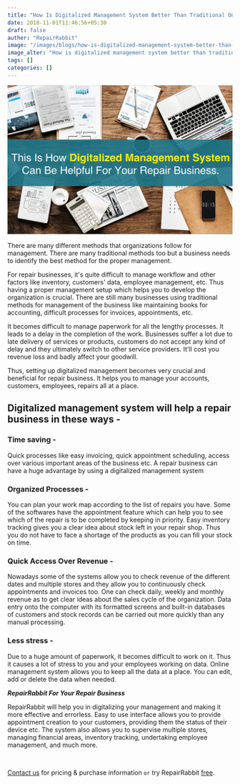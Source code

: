 ```yaml
---
title: "How Is Digitalized Management System Better Than Traditional Ones?"
date: 2018-11-01T11:46:56+05:30
draft: false
auther: "RepairRabbit"
image: "/images/blogs/how-is-digitalized-management-system-better-than-traditional-ones.jpg"
image_alter: "How is digitalized management system better than traditional ones"
tags: []
categories: []
---
```

<img src="/images/blogs/how-is-digitalized-management-system-better-than-traditional-ones.jpg" alt="How is digitalized management system better than traditional ones" />


There are many different methods that organizations follow for management. There are many traditional methods too but a business needs to identify the best method for the proper management.

For repair businesses, it's quite difficult to manage workflow and other factors like inventory, customers' data, employee management, etc. Thus having a proper management setup which helps you to develop the organization is crucial. There are still many businesses using traditional methods for management of the business like maintaining books for accounting, difficult processes for invoices, appointments, etc. 

It becomes difficult to manage paperwork for all the lengthy processes. It leads to a delay in the completion of the work. Businesses suffer a lot due to late delivery of services or products, customers do not accept any kind of delay and they ultimately switch to other service providers.
It'll cost you revenue loss and badly affect your goodwill.

Thus, setting up digitalized management becomes very crucial and beneficial for repair business. It helps you to manage your accounts, customers, employees, repairs all at a place.

## Digitalized management system will help a repair business in these ways - 

### Time saving - 

Quick processes like easy invoicing, quick appointment scheduling, access over various important areas of the business etc. A repair business can have a huge advantage by using a digitalized management system

### Organized Processes - 

You can plan your work map according to the list of repairs you have. Some of the softwares have the appointment feature which can help you to see which of the repair is to be completed by keeping in priority. Easy inventory tracking gives you a clear idea about stock left in your repair shop. Thus you do not have to face a shortage of the products as you can fill your stock on time.

### Quick Access Over Revenue - 

Nowadays some of the systems allow you to check revenue of the different dates and multiple stores and they allow you to continuously check appointments and invoices too. One can check daily, weekly and monthly revenue as to get clear ideas about the sales cycle of the organization.
Data entry onto the computer with its formatted screens and built-in databases of customers and stock records can be carried out more quickly than any manual processing.

### Less stress -

Due to a huge amount of paperwork, it becomes difficult to work on it. Thus it causes a lot of stress to you and your employees working on data.
Online management system allows you to keep all the data at a place. You can edit, add or delete the data when needed.

___RepairRabbit For Your Repair Business___

RepairRabbit will help you in digitalizing your management and making it more effective and errorless. Easy to use interface allows you to provide appointment creation to your customers, providing them the status of their device etc. The system also allows you to supervise multiple stores, managing financial areas, inventory tracking, undertaking employee management, and much more.

<br>

<a href="mailto:contact@repairrabbit.co?subject=Query of RepairRabbit" target="_blank">Contact us</a> for pricing & purchase information `or` try RepairRabbit <a href="https://demo.repairrabbit.co/admin" rel="noopener" target="_blank" title="RepairRabbit Demo">free</a>.

<br>